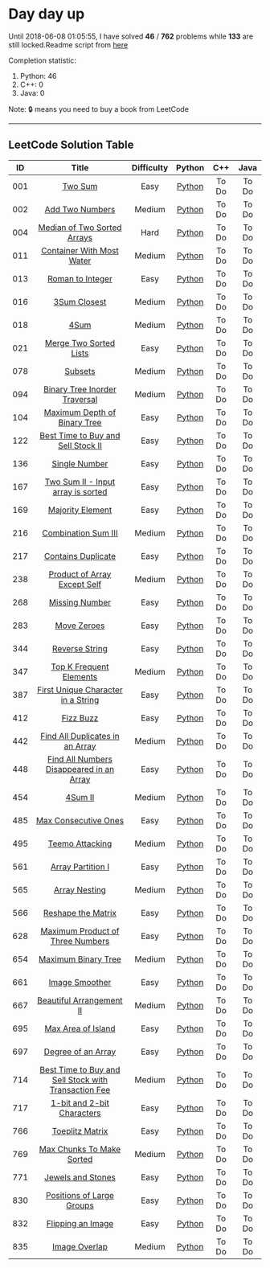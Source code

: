 # Day day up
Until 2018-06-08 01:05:55, I have solved **46** / **762** problems while **133** are still locked.Readme script from [here](https://github.com/hey-bruce/algorithms_and_oj)

Completion statistic: 
1. Python: 46
2. C++: 0
3. Java: 0

Note: :lock: means you need to buy a book from LeetCode

----------------
## LeetCode Solution Table
| ID | Title | Difficulty | Python | C++ | Java |
|:---:|:---:|:---:|:---:|:---:|:---:|
|001|[Two Sum](https://leetcode.com/problems/two-sum/description/) |Easy|[Python](https://github.com/Tpioneer/leetcode_solutions/blob/master/leetcode-algorithms/001.%20Two%20Sum/two_sum.py)|To Do|To Do|
|002|[Add Two Numbers](https://leetcode.com/problems/add-two-numbers/description/) |Medium|[Python](https://github.com/Tpioneer/leetcode_solutions/blob/master/leetcode-algorithms/002.%20Add%20Two%20Numbers/solution.py)|To Do|To Do|
|004|[Median of Two Sorted Arrays](https://leetcode.com/problems/median-of-two-sorted-arrays/description/) |Hard|[Python](https://github.com/Tpioneer/leetcode_solutions/blob/master/leetcode-algorithms/004.%20Median%20of%20Two%20Sorted%20Arrays/solution.py)|To Do|To Do|
|011|[Container With Most Water](https://leetcode.com/problems/container-with-most-water/description/) |Medium|[Python](https://github.com/Tpioneer/leetcode_solutions/blob/master/leetcode-algorithms/011.%20Container%20With%20Most%20Water/solution.py)|To Do|To Do|
|013|[Roman to Integer](https://leetcode.com/problems/roman-to-integer/description/) |Easy|[Python](https://github.com/Tpioneer/leetcode_solutions/blob/master/leetcode-algorithms/013.%20Roman%20to%20Integer/solution.py)|To Do|To Do|
|016|[3Sum Closest](https://leetcode.com/problems/3sum-closest/description/) |Medium|[Python](https://github.com/Tpioneer/leetcode_solutions/blob/master/leetcode-algorithms/016.%203Sum%20Closest/solution.py)|To Do|To Do|
|018|[4Sum](https://leetcode.com/problems/4sum/description/) |Medium|[Python](https://github.com/Tpioneer/leetcode_solutions/blob/master/leetcode-algorithms/018.%204Sum/solution.py)|To Do|To Do|
|021|[Merge Two Sorted Lists](https://leetcode.com/problems/merge-two-sorted-lists/description/) |Easy|[Python](https://github.com/Tpioneer/leetcode_solutions/blob/master/leetcode-algorithms/021.%20Merge%20Two%20Sorted%20Lists/solution.py)|To Do|To Do|
|078|[Subsets](https://leetcode.com/problems/subsets/description/) |Medium|[Python](https://github.com/Tpioneer/leetcode_solutions/blob/master/leetcode-algorithms/078.%20Subsets/solution.py)|To Do|To Do|
|094|[Binary Tree Inorder Traversal](https://leetcode.com/problems/binary-tree-inorder-traversal/description/) |Medium|[Python](https://github.com/Tpioneer/leetcode_solutions/blob/master/leetcode-algorithms/094.%20Binary%20Tree%20Inorder%20Traversal/solution.py)|To Do|To Do|
|104|[Maximum Depth of Binary Tree](https://leetcode.com/problems/maximum-depth-of-binary-tree/description/) |Easy|[Python](https://github.com/Tpioneer/leetcode_solutions/blob/master/leetcode-algorithms/104.%20Maximum%20Depth%20of%20Binary%20Tree/solution.py)|To Do|To Do|
|122|[Best Time to Buy and Sell Stock II](https://leetcode.com/problems/best-time-to-buy-and-sell-stock-ii/description/) |Easy|[Python](https://github.com/Tpioneer/leetcode_solutions/blob/master/leetcode-algorithms/122.%20Best%20Time%20to%20Buy%20and%20Sell%20Stock%20II/solution.py)|To Do|To Do|
|136|[Single Number](https://leetcode.com/problems/single-number/description/) |Easy|[Python](https://github.com/Tpioneer/leetcode_solutions/blob/master/leetcode-algorithms/136.%20Single%20Number/solution.py)|To Do|To Do|
|167|[Two Sum II - Input array is sorted](https://leetcode.com/problems/two-sum-ii-input-array-is-sorted/description/) |Easy|[Python](https://github.com/Tpioneer/leetcode_solutions/blob/master/leetcode-algorithms/167.%20Two%20Sum%20II%20-%20Input%20array%20is%20sorted/solution.py)|To Do|To Do|
|169|[Majority Element](https://leetcode.com/problems/majority-element/description/) |Easy|[Python](https://github.com/Tpioneer/leetcode_solutions/blob/master/leetcode-algorithms/169.%20Majority%20Element/solution.py)|To Do|To Do|
|216|[Combination Sum III](https://leetcode.com/problems/combination-sum-iii/description/) |Medium|[Python](https://github.com/Tpioneer/leetcode_solutions/blob/master/leetcode-algorithms/216.%20Combination%20Sum%20III/solution.py)|To Do|To Do|
|217|[Contains Duplicate](https://leetcode.com/problems/contains-duplicate/description/) |Easy|[Python](https://github.com/Tpioneer/leetcode_solutions/blob/master/leetcode-algorithms/217.%20Contains%20Duplicate/solution.py)|To Do|To Do|
|238|[Product of Array Except Self](https://leetcode.com/problems/product-of-array-except-self/description/) |Medium|[Python](https://github.com/Tpioneer/leetcode_solutions/blob/master/leetcode-algorithms/238.%20Product%20of%20Array%20Except%20Self/solution.py)|To Do|To Do|
|268|[Missing Number](https://leetcode.com/problems/missing-number/description/) |Easy|[Python](https://github.com/Tpioneer/leetcode_solutions/blob/master/leetcode-algorithms/268.%20Missing%20Number/solution.py)|To Do|To Do|
|283|[Move Zeroes](https://leetcode.com/problems/move-zeroes/description/) |Easy|[Python](https://github.com/Tpioneer/leetcode_solutions/blob/master/leetcode-algorithms/283.%20Move%20Zeroes/solution.py)|To Do|To Do|
|344|[Reverse String](https://leetcode.com/problems/reverse-string/description/) |Easy|[Python](https://github.com/Tpioneer/leetcode_solutions/blob/master/leetcode-algorithms/344.%20Reverse%20String/solution.py)|To Do|To Do|
|347|[Top K Frequent Elements](https://leetcode.com/problems/top-k-frequent-elements/description/) |Medium|[Python](https://github.com/Tpioneer/leetcode_solutions/blob/master/leetcode-algorithms/347.%20Top%20K%20Frequent%20Elements/solution.py)|To Do|To Do|
|387|[First Unique Character in a String](https://leetcode.com/problems/first-unique-character-in-a-string/description/) |Easy|[Python](https://github.com/Tpioneer/leetcode_solutions/blob/master/leetcode-algorithms/387.%20First%20Unique%20Character%20in%20a%20String/solution.py)|To Do|To Do|
|412|[Fizz Buzz](https://leetcode.com/problems/fizz-buzz/description/) |Easy|[Python](https://github.com/Tpioneer/leetcode_solutions/blob/master/leetcode-algorithms/412.%20Fizz%20Buzz/solution.py)|To Do|To Do|
|442|[Find All Duplicates in an Array](https://leetcode.com/problems/find-all-duplicates-in-an-array/description/) |Medium|[Python](https://github.com/Tpioneer/leetcode_solutions/blob/master/leetcode-algorithms/442.%20Find%20All%20Duplicates%20in%20an%20Array/solution.py)|To Do|To Do|
|448|[Find All Numbers Disappeared in an Array](https://leetcode.com/problems/find-all-numbers-disappeared-in-an-array/description/) |Easy|[Python](https://github.com/Tpioneer/leetcode_solutions/blob/master/leetcode-algorithms/448.%20Find%20All%20Numbers%20Disappeared%20in%20an%20Array/solution.py)|To Do|To Do|
|454|[4Sum II](https://leetcode.com/problems/4sum-ii/description/) |Medium|[Python](https://github.com/Tpioneer/leetcode_solutions/blob/master/leetcode-algorithms/454.%204Sum%20II/solution.py)|To Do|To Do|
|485|[Max Consecutive Ones](https://leetcode.com/problems/max-consecutive-ones/description/) |Easy|[Python](https://github.com/Tpioneer/leetcode_solutions/blob/master/leetcode-algorithms/485.%20Max%20Consecutive%20Ones/solution.py)|To Do|To Do|
|495|[Teemo Attacking](https://leetcode.com/problems/teemo-attacking/description/) |Medium|[Python](https://github.com/Tpioneer/leetcode_solutions/blob/master/leetcode-algorithms/495.%20Teemo%20Attacking/solution.py)|To Do|To Do|
|561|[Array Partition I](https://leetcode.com/problems/array-partition-i/description/) |Easy|[Python](https://github.com/Tpioneer/leetcode_solutions/blob/master/leetcode-algorithms/561.%20Array%20Partition%20I/solution.py)|To Do|To Do|
|565|[Array Nesting](https://leetcode.com/problems/array-nesting/description/) |Medium|[Python](https://github.com/Tpioneer/leetcode_solutions/blob/master/leetcode-algorithms/565.%20Array%20Nesting/solution.py)|To Do|To Do|
|566|[Reshape the Matrix](https://leetcode.com/problems/reshape-the-matrix/description/) |Easy|[Python](https://github.com/Tpioneer/leetcode_solutions/blob/master/leetcode-algorithms/566.%20Reshape%20the%20Matrix/solution.py)|To Do|To Do|
|628|[Maximum Product of Three Numbers](https://leetcode.com/problems/maximum-product-of-three-numbers/description/) |Easy|[Python](https://github.com/Tpioneer/leetcode_solutions/blob/master/leetcode-algorithms/628.%20Maximum%20Product%20of%20Three%20Numbers/solution.py)|To Do|To Do|
|654|[Maximum Binary Tree](https://leetcode.com/problems/maximum-binary-tree/description/) |Medium|[Python](https://github.com/Tpioneer/leetcode_solutions/blob/master/leetcode-algorithms/654.%20Maximum%20Binary%20Tree/solution.py)|To Do|To Do|
|661|[Image Smoother](https://leetcode.com/problems/image-smoother/description/) |Easy|[Python](https://github.com/Tpioneer/leetcode_solutions/blob/master/leetcode-algorithms/661.%20Image%20Smoother/solution.py)|To Do|To Do|
|667|[Beautiful Arrangement II](https://leetcode.com/problems/beautiful-arrangement-ii/description/) |Medium|[Python](https://github.com/Tpioneer/leetcode_solutions/blob/master/leetcode-algorithms/667.%20Beautiful%20Arrangement%20II/solution.py)|To Do|To Do|
|695|[Max Area of Island](https://leetcode.com/problems/max-area-of-island/description/) |Easy|[Python](https://github.com/Tpioneer/leetcode_solutions/blob/master/leetcode-algorithms/695.%20Max%20Area%20of%20Island/solution.py)|To Do|To Do|
|697|[Degree of an Array](https://leetcode.com/problems/degree-of-an-array/description/) |Easy|[Python](https://github.com/Tpioneer/leetcode_solutions/blob/master/leetcode-algorithms/697.%20Degree%20of%20an%20Array/solution.py)|To Do|To Do|
|714|[Best Time to Buy and Sell Stock with Transaction Fee](https://leetcode.com/problems/best-time-to-buy-and-sell-stock-with-transaction-fee/description/) |Medium|[Python](https://github.com/Tpioneer/leetcode_solutions/blob/master/leetcode-algorithms/714.%20Best%20Time%20to%20Buy%20and%20Sell%20Stock%20with%20Transaction%20Fee/solution.py)|To Do|To Do|
|717|[1-bit and 2-bit Characters](https://leetcode.com/problems/1-bit-and-2-bit-characters/description/) |Easy|[Python](https://github.com/Tpioneer/leetcode_solutions/blob/master/leetcode-algorithms/717.%201-bit%20and%202-bit%20Characters/solution.py)|To Do|To Do|
|766|[Toeplitz Matrix](https://leetcode.com/problems/toeplitz-matrix/description/) |Easy|[Python](https://github.com/Tpioneer/leetcode_solutions/blob/master/leetcode-algorithms/766.%20Toeplitz%20Matrix/solution.py)|To Do|To Do|
|769|[Max Chunks To Make Sorted](https://leetcode.com/problems/max-chunks-to-make-sorted/description/) |Medium|[Python](https://github.com/Tpioneer/leetcode_solutions/blob/master/leetcode-algorithms/769.%20Max%20Chunks%20To%20Make%20Sorted/solution.py)|To Do|To Do|
|771|[Jewels and Stones](https://leetcode.com/problems/jewels-and-stones/description/) |Easy|[Python](https://github.com/Tpioneer/leetcode_solutions/blob/master/leetcode-algorithms/771.%20Jewels%20and%20Stones/solution.py)|To Do|To Do|
|830|[Positions of Large Groups](https://leetcode.com/problems/positions-of-large-groups/description/) |Easy|[Python](https://github.com/Tpioneer/leetcode_solutions/blob/master/leetcode-algorithms/830.%20Positions%20of%20Large%20Groups/solution.py)|To Do|To Do|
|832|[Flipping an Image](https://leetcode.com/problems/flipping-an-image/description/) |Easy|[Python](https://github.com/Tpioneer/leetcode_solutions/blob/master/leetcode-algorithms/832.%20Flipping%20an%20Image/solution.py)|To Do|To Do|
|835|[Image Overlap](https://leetcode.com/problems/image-overlap/description/) |Medium|[Python](https://github.com/Tpioneer/leetcode_solutions/blob/master/leetcode-algorithms/835.%20Image%20Overlap/solution.py)|To Do|To Do|
